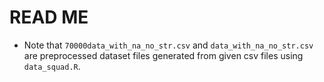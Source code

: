 # READ ME

- Note that `70000data_with_na_no_str.csv` and  `data_with_na_no_str.csv` are preprocessed dataset files generated from given csv files using `data_squad.R`.  